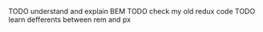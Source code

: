 TODO understand and explain BEM
TODO check my old redux code
TODO learn defferents between rem and px
